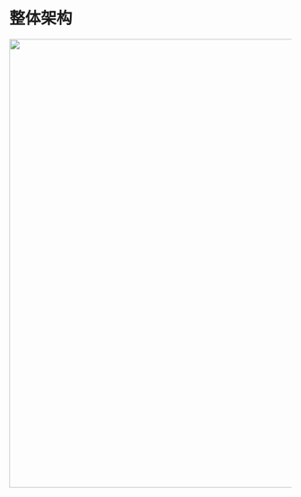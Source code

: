 # 整体架构
<center>
<img src="https://cdn.jsdelivr.net/npm/ding-image@1.0.2/image/前端工程化架构图.png" width="800">
</center>